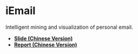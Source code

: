 # iEmail
Intelligent mining and visualization of personal email.

- [**Slide (Chinese Version)**](https://github.com/ifhuang/iEmail/blob/master/IMVPE_slide_ZH.pdf)
- [**Report  (Chinese Version)**](https://github.com/ifhuang/iEmail/blob/master/IMVPE_report_ZH.pdf)
